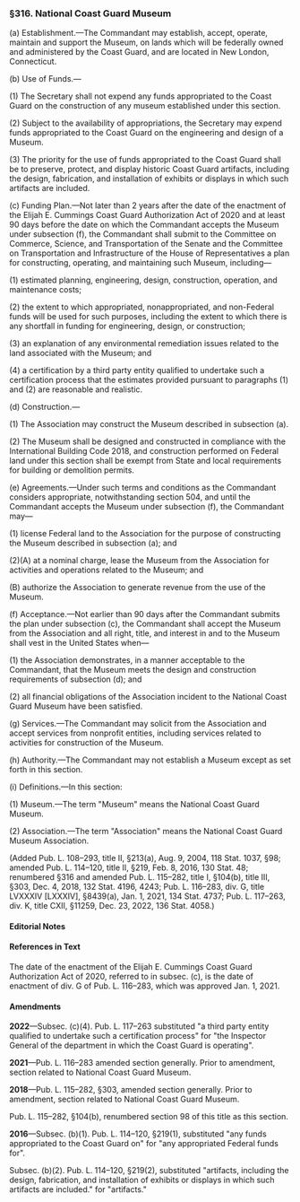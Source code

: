 ### §316. National Coast Guard Museum ###

(a) Establishment.—The Commandant may establish, accept, operate, maintain and support the Museum, on lands which will be federally owned and administered by the Coast Guard, and are located in New London, Connecticut.

(b) Use of Funds.—

(1) The Secretary shall not expend any funds appropriated to the Coast Guard on the construction of any museum established under this section.

(2) Subject to the availability of appropriations, the Secretary may expend funds appropriated to the Coast Guard on the engineering and design of a Museum.

(3) The priority for the use of funds appropriated to the Coast Guard shall be to preserve, protect, and display historic Coast Guard artifacts, including the design, fabrication, and installation of exhibits or displays in which such artifacts are included.

(c) Funding Plan.—Not later than 2 years after the date of the enactment of the Elijah E. Cummings Coast Guard Authorization Act of 2020 and at least 90 days before the date on which the Commandant accepts the Museum under subsection (f), the Commandant shall submit to the Committee on Commerce, Science, and Transportation of the Senate and the Committee on Transportation and Infrastructure of the House of Representatives a plan for constructing, operating, and maintaining such Museum, including—

(1) estimated planning, engineering, design, construction, operation, and maintenance costs;

(2) the extent to which appropriated, nonappropriated, and non-Federal funds will be used for such purposes, including the extent to which there is any shortfall in funding for engineering, design, or construction;

(3) an explanation of any environmental remediation issues related to the land associated with the Museum; and

(4) a certification by a third party entity qualified to undertake such a certification process that the estimates provided pursuant to paragraphs (1) and (2) are reasonable and realistic.

(d) Construction.—

(1) The Association may construct the Museum described in subsection (a).

(2) The Museum shall be designed and constructed in compliance with the International Building Code 2018, and construction performed on Federal land under this section shall be exempt from State and local requirements for building or demolition permits.

(e) Agreements.—Under such terms and conditions as the Commandant considers appropriate, notwithstanding section 504, and until the Commandant accepts the Museum under subsection (f), the Commandant may—

(1) license Federal land to the Association for the purpose of constructing the Museum described in subsection (a); and

(2)(A) at a nominal charge, lease the Museum from the Association for activities and operations related to the Museum; and

(B) authorize the Association to generate revenue from the use of the Museum.

(f) Acceptance.—Not earlier than 90 days after the Commandant submits the plan under subsection (c), the Commandant shall accept the Museum from the Association and all right, title, and interest in and to the Museum shall vest in the United States when—

(1) the Association demonstrates, in a manner acceptable to the Commandant, that the Museum meets the design and construction requirements of subsection (d); and

(2) all financial obligations of the Association incident to the National Coast Guard Museum have been satisfied.

(g) Services.—The Commandant may solicit from the Association and accept services from nonprofit entities, including services related to activities for construction of the Museum.

(h) Authority.—The Commandant may not establish a Museum except as set forth in this section.

(i) Definitions.—In this section:

(1) Museum.—The term "Museum" means the National Coast Guard Museum.

(2) Association.—The term "Association" means the National Coast Guard Museum Association.

(Added Pub. L. 108–293, title II, §213(a), Aug. 9, 2004, 118 Stat. 1037, §98; amended Pub. L. 114–120, title II, §219, Feb. 8, 2016, 130 Stat. 48; renumbered §316 and amended Pub. L. 115–282, title I, §104(b), title III, §303, Dec. 4, 2018, 132 Stat. 4196, 4243; Pub. L. 116–283, div. G, title LVXXXIV [LXXXIV], §8439(a), Jan. 1, 2021, 134 Stat. 4737; Pub. L. 117–263, div. K, title CXII, §11259, Dec. 23, 2022, 136 Stat. 4058.)

#### **Editorial Notes** ####

#### References in Text ####

The date of the enactment of the Elijah E. Cummings Coast Guard Authorization Act of 2020, referred to in subsec. (c), is the date of enactment of div. G of Pub. L. 116–283, which was approved Jan. 1, 2021.

#### Amendments ####

**2022**—Subsec. (c)(4). Pub. L. 117–263 substituted "a third party entity qualified to undertake such a certification process" for "the Inspector General of the department in which the Coast Guard is operating".

**2021**—Pub. L. 116–283 amended section generally. Prior to amendment, section related to National Coast Guard Museum.

**2018**—Pub. L. 115–282, §303, amended section generally. Prior to amendment, section related to National Coast Guard Museum.

Pub. L. 115–282, §104(b), renumbered section 98 of this title as this section.

**2016**—Subsec. (b)(1). Pub. L. 114–120, §219(1), substituted "any funds appropriated to the Coast Guard on" for "any appropriated Federal funds for".

Subsec. (b)(2). Pub. L. 114–120, §219(2), substituted "artifacts, including the design, fabrication, and installation of exhibits or displays in which such artifacts are included." for "artifacts."